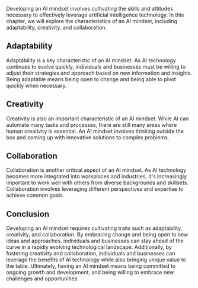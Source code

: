 
Developing an AI mindset involves cultivating the skills and attitudes necessary to effectively leverage artificial intelligence technology. In this chapter, we will explore the characteristics of an AI mindset, including adaptability, creativity, and collaboration.

Adaptability
------------

Adaptability is a key characteristic of an AI mindset. As AI technology continues to evolve quickly, individuals and businesses must be willing to adjust their strategies and approach based on new information and insights. Being adaptable means being open to change and being able to pivot quickly when necessary.

Creativity
----------

Creativity is also an important characteristic of an AI mindset. While AI can automate many tasks and processes, there are still many areas where human creativity is essential. An AI mindset involves thinking outside the box and coming up with innovative solutions to complex problems.

Collaboration
-------------

Collaboration is another critical aspect of an AI mindset. As AI technology becomes more integrated into workplaces and industries, it's increasingly important to work well with others from diverse backgrounds and skillsets. Collaboration involves leveraging different perspectives and expertise to achieve common goals.

Conclusion
----------

Developing an AI mindset requires cultivating traits such as adaptability, creativity, and collaboration. By embracing change and being open to new ideas and approaches, individuals and businesses can stay ahead of the curve in a rapidly evolving technological landscape. Additionally, by fostering creativity and collaboration, individuals and businesses can leverage the benefits of AI technology while also bringing unique value to the table. Ultimately, having an AI mindset means being committed to ongoing growth and development, and being willing to embrace new challenges and opportunities.
